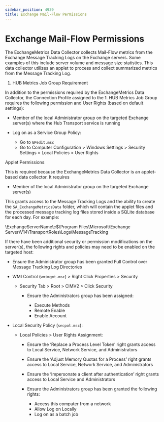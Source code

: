 ```yaml
---
sidebar_position: 4939
title: Exchange Mail-Flow Permissions
---
```


# Exchange Mail-Flow Permissions

The ExchangeMetrics Data Collector collects Mail-Flow metrics from the Exchange Message Tracking Logs on the Exchange servers. Some examples of this include server volume and message size statistics. This data collector utilizes an applet to process and collect summarized metrics from the Message Tracking Log.

1. HUB Metrics Job Group Requirement

In addition to the permissions required by the ExchangeMetrics Data Collector, the Connection Profile assigned to the 1. HUB Metrics Job Group requires the following permission and User Rights (based on default settings):

* Member of the local Administrator group on the targeted Exchange server(s) where the Hub Transport service is running
* Log on as a Service Group Policy:

  * Go to `GPedit.msc`
  * Go to Computer Configuration > Windows Settings > Security Settings > Local Policies > User Rights

Applet Permissions

This is required because the ExchangeMetrics Data Collector is an applet-based data collector. It requires

* Member of the local Administrator group on the targeted Exchange server(s)

This grants access to the Message Tracking Logs and the ability to create the `SA_ExchangeMetricsData` folder, which will contain the applet files and the processed message tracking log files stored inside a SQLite database for each day. For example:

\\ExchangeServerName\c$\Program Files\Microsoft\Exchange Server\V14\TransportRoles\Logs\MessageTracking

If there have been additional security or permission modifications on the server(s), the following rights and policies may need to be enabled on the targeted host:

* Ensure the Administrator group has been granted Full Control over Message Tracking Log Directories
* WMI Control (`wmimgmt.msc`) > Right Click Properties > Security

  * Security Tab > Root > CIMV2 > Click Security

    * Ensure the Administrators group has been assigned:

      * Execute Methods
      * Remote Enable
      * Enable Account
* Local Security Policy (`secpol.msc`):

  * Local Policies > User Rights Assignment:

    * Ensure the ‘Replace a Process Level Token’ right grants access to Local Service, Network Service, and Administrators
    * Ensure the ‘Adjust Memory Quotas for a Process’ right grants access to Local Service, Network Service, and Administrators
    * Ensure the ‘Impersonate a client after authentication’ right grants access to Local Service and Administrators
    * Ensure the Administrators group has been granted the following rights:

      * Access this computer from a network
      * Allow Log on Locally
      * Log on as a batch job